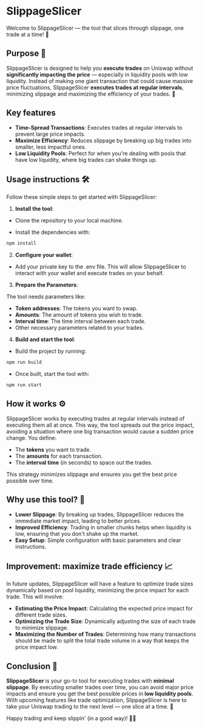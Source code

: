 # SlippageSlicer

Welcome to SlippageSlicer — the tool that slices through slippage, one trade at a time! 🍰

## Purpose 🎯

SlippageSlicer is designed to help you **execute trades** on Uniswap without **significantly impacting the price** — especially in liquidity pools with low liquidity. Instead of making one giant transaction that could cause massive price fluctuations, SlippageSlicer **executes trades at regular intervals**, minimizing slippage and maximizing the efficiency of your trades. 🚀

## Key features

- **Time-Spread Transactions**: Executes trades at regular intervals to prevent large price impacts.
- **Maximize Efficiency**: Reduces slippage by breaking up big trades into smaller, less impactful ones.
- **Low Liquidity Pools**: Perfect for when you're dealing with pools that have low liquidity, where big trades can shake things up.

## Usage instructions 🛠️

Follow these simple steps to get started with SlippageSlicer:

1. **Install the tool**:

- Clone the repository to your local machine.

- Install the dependencies with:

```bash
npm install
```

2. **Configure your wallet**:

- Add your private key to the .env file. This will allow SlippageSlicer to interact with your wallet and execute trades on your behalf.

3. **Prepare the Parameters**:

The tool needs parameters like:

- **Token addresses**: The tokens you want to swap.
- **Amounts**: The amount of tokens you wish to trade.
- **Interval time**: The time interval between each trade.
- Other necessary parameters related to your trades.

4. **Build and start the tool**:

- Build the project by running:

```bash
npm run build
```

- Once built, start the tool with:

```bash
npm run start
```

## How it works ⚙️

SlippageSlicer works by executing trades at regular intervals instead of executing them all at once. This way, the tool spreads out the price impact, avoiding a situation where one big transaction would cause a sudden price change. You define:

- The **tokens** you want to trade.
- The **amounts** for each transaction.
- The **interval time** (in seconds) to space out the trades.

This strategy minimizes slippage and ensures you get the best price possible over time.

## Why use this tool? 🤔

- **Lower Slippage**: By breaking up trades, SlippageSlicer reduces the immediate market impact, leading to better prices.
- **Improved Efficiency**: Trading in smaller chunks helps when liquidity is low, ensuring that you don't shake up the market.
- **Easy Setup**: Simple configuration with basic parameters and clear instructions.

## Improvement: maximize trade efficiency 📈

In future updates, SlippageSlicer will have a feature to optimize trade sizes dynamically based on pool liquidity, minimizing the price impact for each trade. This will involve:

- **Estimating the Price Impact**: Calculating the expected price impact for different trade sizes.
- **Optimizing the Trade Size**: Dynamically adjusting the size of each trade to minimize slippage.
- **Maximizing the Number of Trades**: Determining how many transactions should be made to split the total trade volume in a way that keeps the price impact low.

## Conclusion 🏁

**SlippageSlicer** is your go-to tool for executing trades with **minimal slippage**. By executing smaller trades over time, you can avoid major price impacts and ensure you get the best possible prices in **low liquidity pools**. With upcoming features like trade optimization, SlippageSlicer is here to take your Uniswap trading to the next level — one slice at a time. 🎉

Happy trading and keep slippin' (in a good way)! 🕺💃
